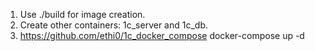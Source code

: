 1. Use ./build for image creation.
2. Create other containers: 1c_server and 1c_db.
3. https://github.com/ethi0/1c_docker_compose
docker-compose up -d
